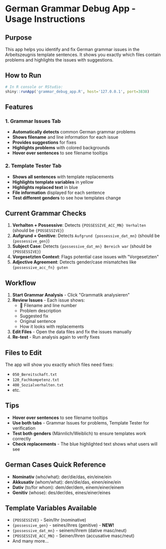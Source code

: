 # German Grammar Debug App - Usage Instructions

## Purpose

This app helps you identify and fix German grammar issues in the Arbeitszeugnis template sentences. It shows you exactly which files contain problems and highlights the issues with suggestions.

## How to Run

```r
# In R console or RStudio:
shiny::runApp('grammar_debug_app.R', host='127.0.0.1', port=3838)
```

## Features

### 1. Grammar Issues Tab

- **Automatically detects** common German grammar problems
- **Shows filename** and line information for each issue
- **Provides suggestions** for fixes
- **Highlights problems** with colored backgrounds
- **Hover over sentences** to see filename tooltips

### 2. Template Tester Tab

- **Shows all sentences** with template replacements
- **Highlights template variables** in yellow
- **Highlights replaced text** in blue
- **File information** displayed for each sentence
- **Test different genders** to see how templates change

## Current Grammar Checks

1. **Verhalten + Possessive**: Detects `{POSSESSIVE_ACC_MN} Verhalten` (should be `{POSSESSIVE}`)
2. **Aufgrund + Genitive**: Detects `Aufgrund {possessive_dat_mn}` (should be `{possessive_gen}`)
3. **Subject Case**: Detects `{possessive_dat_mn} Bereich war` (should be `{POSSESSIVE}`)
4. **Vorgesetzten Context**: Flags potential case issues with "Vorgesetzten"
5. **Adjective Agreement**: Detects gender/case mismatches like `{possessive_acc_fn} guten`

## Workflow

1. **Start Grammar Analysis** - Click "Grammatik analysieren"
2. **Review Issues** - Each issue shows:
   - 📁 Filename and line number
   - Problem description
   - Suggested fix
   - Original sentence
   - How it looks with replacements
3. **Edit Files** - Open the data files and fix the issues manually
4. **Re-test** - Run analysis again to verify fixes

## Files to Edit

The app will show you exactly which files need fixes:

- `050_Bereitschaft.txt`
- `120_Fachkompetenz.txt`
- `400_Sozialverhalten.txt`
- etc.

## Tips

- **Hover over sentences** to see filename tooltips
- **Use both tabs** - Grammar Issues for problems, Template Tester for verification
- **Test both genders** (Männlich/Weiblich) to ensure templates work correctly
- **Check replacements** - The blue highlighted text shows what users will see

## German Cases Quick Reference

- **Nominativ** (who/what): der/die/das, ein/eine/ein
- **Akkusativ** (whom/what): den/die/das, einen/eine/ein
- **Dativ** (to/for whom): dem/der/dem, einem/einer/einem
- **Genitiv** (whose): des/der/des, eines/einer/eines

## Template Variables Available

- `{POSSESSIVE}` - Sein/Ihr (nominative)
- `{possessive_gen}` - seines/ihres (genitive) - **NEW!**
- `{possessive_dat_mn}` - seinem/ihrem (dative masc/neut)
- `{POSSESSIVE_ACC_MN}` - Seinen/Ihren (accusative masc/neut)
- And many more...
